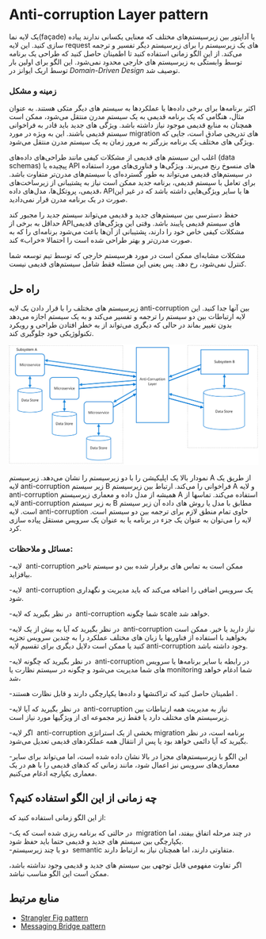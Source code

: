 # Anti-corruption Layer pattern
یک لایه نما(façade) یا آداپتور بین زیرسیستم‌‌های مختلف که معنایی یکسانی ندارند پیاده سازی کنید. این لایه request ‌های یک زیرسیستم را برای زیرسیستم دیگر تفسیر و ترجمه می‌کند. از این الگو زمانی استفاده کنید تا اطمینان حاصل کنید که طراحی یک برنامه توسط وابستگی به زیرسیستم ‌های خارجی محدود نمی‌شود. این الگو برای اولین بار توسط اریک ایوانز در _Domain-Driven Design_ توصیف شد.

### **زمینه و مشکل**


اکثر برنامه‌ها برای برخی داده‌ها یا عملکردها به سیستم ‌های دیگر متکی هستند. به عنوان مثال، هنگامی که یک برنامه قدیمی به یک سیستم مدرن منتقل می‌شود، ممکن است همچنان به منابع قدیمی موجود نیاز داشته باشد. ویژگی ‌های جدید باید قادر به فراخوانی سیستم قدیمی باشند. این به ویژه در مورد migration ‌های تدریجی صادق است، جایی که ویژگی ‌های مختلف یک برنامه بزرگتر به مرور زمان به یک سیستم مدرن منتقل می‌شود.

اغلب این سیستم ‌های قدیمی از مشکلات کیفی مانند طراحی‌‌های داده‌‌های (data schemas) پیچیده یا API ‌های منسوخ رنج می‌برند. ویژگی‌ها و فناوری‌‌های مورد استفاده در سیستم‌‌های قدیمی می‌تواند به طور گسترده‌ای با سیستم‌‌های مدرن‌تر متفاوت باشد. برای تعامل با سیستم قدیمی، برنامه جدید ممکن است نیاز به پشتیبانی از زیرساخت‌‌های قدیمی، پروتکل‌ها، مدل‌‌های داده، APIها یا سایر ویژگی‌‌هایی داشته باشد که در غیر این صورت در یک برنامه مدرن قرار نمی‌دادید.

حفظ دسترسی بین سیستم‌‌های جدید و قدیمی می‌تواند سیستم جدید را مجبور کند حداقل به برخی از API‌های سیستم قدیمی پایبند باشد. وقتی این ویژگی‌‌های قدیمی مشکلات کیفی خاص خود را دارند، پشتیبانی از آن‌ها باعث می‌شود برنامه‌ای را که به صورت مدرن‌تر و بهتر طراحی شده است را احتمالا «خراب» کند.

مشکلات مشابه‌ای ممکن است در مورد هرسیستم خارجی که  توسط تیم توسعه شما کنترل نمی‌شود، رخ دهد. پس یعنی این مسئله فقط شامل سیستم‌‌های قدیمی نیست.

## راه حل

زیرسیستم ‌های مختلف را با قرار دادن یک لایه anti-corruption بین آنها جدا کنید. این لایه ارتباطات بین دو سیستم را ترجمه و تفسیر می‌کند و به یک سیستم اجازه می‌دهد بدون تغییر بماند در حالی که دیگری می‌تواند از به خطر افتادن طراحی و رویکرد تکنولوژیکی خود جلوگیری کند.

![anti-corruption-layer](../assets/design_implementation/anti-corruption-layer.png)


نمودار بالا یک اپلیکیشن را با دو زیرسیستم را نشان می‌دهد. زیرسیستم A از طریق یک لایه anti-corruption  زیر سیستم B فراخوانی را می‌کند. ارتباط بین زیرسیستم A و لایه anti-corruption همیشه از مدل داده و معماری زیرسیستم A استفاده می‌کند. تماسها از لایه anti-corruption به زیر سیستم B مطابق با مدل یا روش ‌های داده آن زیر سیستم است. لایه anti-corruption حاوی تمام منطق لازم برای ترجمه بین دو سیستم است. لایه را می‌توان به عنوان یک جزء در برنامه یا به عنوان یک سرویس مستقل پیاده سازی کرد.

### مسائل و ملاحظات:

-‏ لایه anti-corruption ممکن است به تماس ‌های برقرار شده بین دو سیستم تاخیر بیافزاید. 

-‏ لایه anti-corruption یک سرویس اضافی را اضافه می‌کند که باید مدیریت و نگهداری شود.  

-‏ در نظر بگیرید که لایه anti-corruption شما چگونه scale خواهد شد.  

-‏ در نظر بگیرید که آیا به بیش از یک لایه anti-corruption نیاز دارید یا خیر. ممکن است بخواهید با استفاده از فناوریها یا زبان ‌های مختلف عملکرد را به چندین سرویس تجزیه کنید یا ممکن است دلایل دیگری برای تقسیم لایه anti-corruption وجود داشته باشد.

-‏ در نظر بگیرید که چگونه لایه anti-corruption در رابطه با سایر برنامه‌ها یا سرویس ‌های شما مدیریت می‌شود و چگونه در سیستم نظارت یا monitoring شما ادغام خواهد شد،

-‏ اطمینان حاصل کنید که تراکنشها و داده‌ها یکپارچگی دارند و قابل نظارت هستند.

-‏ در نظر بگیرید که آیا لایه anti-corruption نیاز به مدیریت همه ارتباطات بین زیرسیستم ‌های مختلف دارد یا فقط زیر مجموعه ‌ای از ویژگیها مورد نیاز است.

-‏ اگر لایه anti-corruption بخشی از یک استراتژی migration برنامه است، در نظر بگیرید که آیا دائمی خواهد بود یا پس از انتقال همه عملکرد‌های قدیمی تعدیل می‌شود.

-‏ این الگو با زیرسیستم‌‌های مجزا در بالا نشان داده شده است، اما می‌تواند برای سایر معماری‌‌های سرویس نیز اعمال شود، مانند زمانی که کد‌های قدیمی را با هم در یک معماری یکپارچه ادغام می‌کنیم.

## چه زمانی از این الگو استفاده کنیم؟

از این الگو زمانی استفاده کنید که:  
  
-‏ در حالتی که برنامه ریزی شده است که یک migration در چند مرحله اتفاق بیفتد، اما یکپارچگی بین سیستم ‌های جدید و قدیمی حتما باید حفظ شود.  
-‏ دو یا چند زیرسیستم semantic متفاوتی دارند، اما همچنان نیاز به ارتباط دارند.  

اگر تفاوت مفهومی قابل توجهی بین سیستم ‌های جدید و قدیمی وجود نداشته باشد، ممکن است این الگو مناسب نباشد.


## منابع مرتبط

- [Strangler Fig pattern](./Strangler%20Fig%20pattern.md)
- [Messaging Bridge pattern](./Messaging%20Bridge.md)